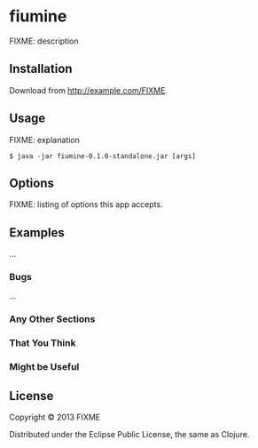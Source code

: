 # fiumine

FIXME: description

## Installation

Download from http://example.com/FIXME.

## Usage

FIXME: explanation

    $ java -jar fiumine-0.1.0-standalone.jar [args]

## Options

FIXME: listing of options this app accepts.

## Examples

...

### Bugs

...

### Any Other Sections
### That You Think
### Might be Useful

## License

Copyright © 2013 FIXME

Distributed under the Eclipse Public License, the same as Clojure.

